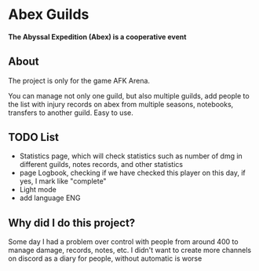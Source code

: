 # Abex Guilds
####  The Abyssal Expedition (Abex) is a cooperative event

## About

The project is only for the game AFK Arena.

You can manage not only one guild, but also multiple guilds,
add people to the list with injury records on abex from multiple seasons,
notebooks, transfers to another guild. Easy to use.

## TODO List

- Statistics page, which will check statistics such as number of dmg in different
  guilds, notes records, and other statistics
- page Logbook, checking if we have checked this player on this day, if yes, I mark like "complete"
- Light mode
- add language ENG

## Why did I do this project?

Some day I had a problem over control with people from around 400 to manage damage, records, notes, etc. I didn't want to create more channels on discord as a diary for people, without automatic is worse
